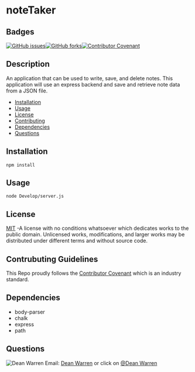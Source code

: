 # noteTaker 
 ## Badges  
[![GitHub issues](https://img.shields.io/github/issues/deawar/noteTaker?style=plastic)](undefined/network)[![GitHub forks](https://img.shields.io/github/forks/deawar/noteTaker?style=plastic)](undefined/network)[![Contributor Covenant](https://img.shields.io/badge/Contributor%20Covenant-v2.0%20adopted-ff69b4.svg?style=plastic)](code_of_conduct.md) 
## Description  
  An application that can be used to write, save, and delete notes. This application will use an express backend and save and retrieve note data from a JSON file.  
* [Installation](#installation)  
* [Usage](#usage)  
* [License](#license)  
* [Contributing](#contributing)  
* [Dependencies](#dependencies)  
* [Questions](#questions) 
  
## Installation  
``` 
npm install 
``` 
## Usage  
``` 
node Develop/server.js 
``` 
  
## License  
[MIT](https://github.com/deawar/noteTaker/blob/master/LICENSE) -A license with no conditions whatsoever which dedicates works to the public domain. Unlicensed works, modifications, and larger works may be distributed under different terms and without source code.
  
## Contrubuting Guidelines 
 This Repo proudly follows the [Contributor Covenant](https://www.contributor-covenant.org/) which is an industry standard. 
 
## Dependencies  
* body-parser
* chalk
* express
* path
## Questions 
![Dean Warren](https://avatars3.githubusercontent.com/u/15312495?v=4&s=48)  Email: [Dean Warren](mailto:deawar@gmail.com) or  click on [@Dean Warren](https://github.com/deawar)